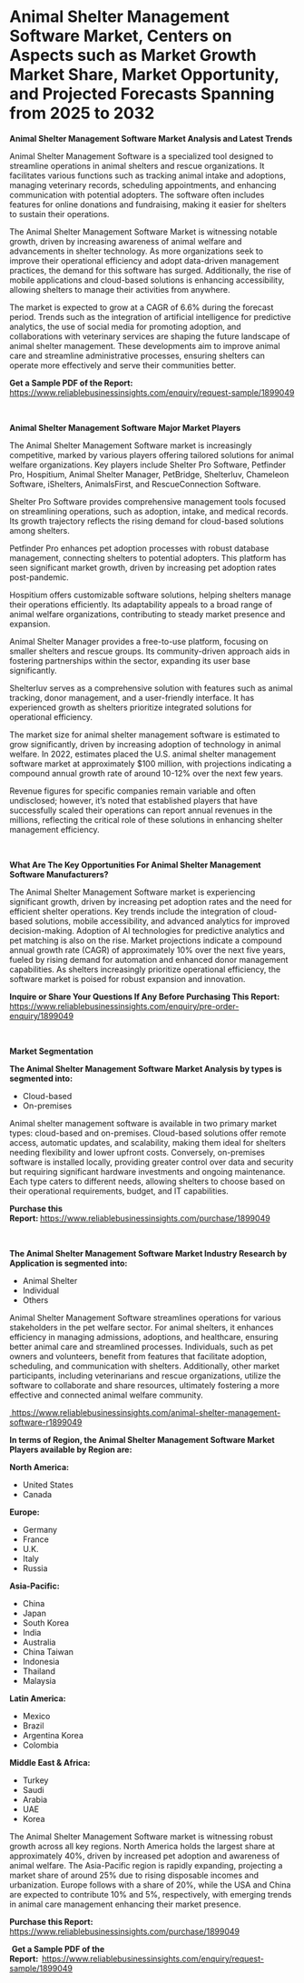 <p><h1>Animal Shelter Management Software Market, Centers on Aspects such as Market Growth Market Share, Market Opportunity, and Projected Forecasts Spanning from 2025 to 2032</h1></p><p><strong>Animal Shelter Management Software Market Analysis and Latest Trends</strong></p>
<p><p>Animal Shelter Management Software is a specialized tool designed to streamline operations in animal shelters and rescue organizations. It facilitates various functions such as tracking animal intake and adoptions, managing veterinary records, scheduling appointments, and enhancing communication with potential adopters. The software often includes features for online donations and fundraising, making it easier for shelters to sustain their operations.</p><p>The Animal Shelter Management Software Market is witnessing notable growth, driven by increasing awareness of animal welfare and advancements in shelter technology. As more organizations seek to improve their operational efficiency and adopt data-driven management practices, the demand for this software has surged. Additionally, the rise of mobile applications and cloud-based solutions is enhancing accessibility, allowing shelters to manage their activities from anywhere.</p><p>The market is expected to grow at a CAGR of 6.6% during the forecast period. Trends such as the integration of artificial intelligence for predictive analytics, the use of social media for promoting adoption, and collaborations with veterinary services are shaping the future landscape of animal shelter management. These developments aim to improve animal care and streamline administrative processes, ensuring shelters can operate more effectively and serve their communities better.</p></p>
<p><strong>Get a Sample PDF of the Report:&nbsp;</strong> <a href="https://www.reliablebusinessinsights.com/enquiry/request-sample/1899049?utm_campaign=2274&utm_medium=2&utm_source=Github&utm_content=ia&utm_term=19042025&utm_id=animal-shelter-management-software">https://www.reliablebusinessinsights.com/enquiry/request-sample/1899049</a></p>
<p>&nbsp;</p>
<p><strong>Animal Shelter Management Software Major Market Players</strong></p>
<p><p>The Animal Shelter Management Software market is increasingly competitive, marked by various players offering tailored solutions for animal welfare organizations. Key players include Shelter Pro Software, Petfinder Pro, Hospitium, Animal Shelter Manager, PetBridge, Shelterluv, Chameleon Software, iShelters, AnimalsFirst, and RescueConnection Software.</p><p>Shelter Pro Software provides comprehensive management tools focused on streamlining operations, such as adoption, intake, and medical records. Its growth trajectory reflects the rising demand for cloud-based solutions among shelters. </p><p>Petfinder Pro enhances pet adoption processes with robust database management, connecting shelters to potential adopters. This platform has seen significant market growth, driven by increasing pet adoption rates post-pandemic. </p><p>Hospitium offers customizable software solutions, helping shelters manage their operations efficiently. Its adaptability appeals to a broad range of animal welfare organizations, contributing to steady market presence and expansion.</p><p>Animal Shelter Manager provides a free-to-use platform, focusing on smaller shelters and rescue groups. Its community-driven approach aids in fostering partnerships within the sector, expanding its user base significantly.</p><p>Shelterluv serves as a comprehensive solution with features such as animal tracking, donor management, and a user-friendly interface. It has experienced growth as shelters prioritize integrated solutions for operational efficiency.</p><p>The market size for animal shelter management software is estimated to grow significantly, driven by increasing adoption of technology in animal welfare. In 2022, estimates placed the U.S. animal shelter management software market at approximately $100 million, with projections indicating a compound annual growth rate of around 10-12% over the next few years.</p><p>Revenue figures for specific companies remain variable and often undisclosed; however, it’s noted that established players that have successfully scaled their operations can report annual revenues in the millions, reflecting the critical role of these solutions in enhancing shelter management efficiency.</p></p>
<p>&nbsp;</p>
<p><strong>What Are The Key Opportunities For Animal Shelter Management Software Manufacturers?</strong></p>
<p><p>The Animal Shelter Management Software market is experiencing significant growth, driven by increasing pet adoption rates and the need for efficient shelter operations. Key trends include the integration of cloud-based solutions, mobile accessibility, and advanced analytics for improved decision-making. Adoption of AI technologies for predictive analytics and pet matching is also on the rise. Market projections indicate a compound annual growth rate (CAGR) of approximately 10% over the next five years, fueled by rising demand for automation and enhanced donor management capabilities. As shelters increasingly prioritize operational efficiency, the software market is poised for robust expansion and innovation.</p></p>
<p><strong>Inquire or Share Your Questions If Any Before Purchasing This Report:</strong> <a href="https://www.reliablebusinessinsights.com/enquiry/pre-order-enquiry/1899049?utm_campaign=2274&utm_medium=2&utm_source=Github&utm_content=ia&utm_term=19042025&utm_id=animal-shelter-management-software">https://www.reliablebusinessinsights.com/enquiry/pre-order-enquiry/1899049</a></p>
<p>&nbsp;</p>
<p><strong>Market Segmentation</strong></p>
<p><strong>The Animal Shelter Management Software Market Analysis by types is segmented into:</strong></p>
<p><ul><li>Cloud-based</li><li>On-premises</li></ul></p>
<p><p>Animal shelter management software is available in two primary market types: cloud-based and on-premises. Cloud-based solutions offer remote access, automatic updates, and scalability, making them ideal for shelters needing flexibility and lower upfront costs. Conversely, on-premises software is installed locally, providing greater control over data and security but requiring significant hardware investments and ongoing maintenance. Each type caters to different needs, allowing shelters to choose based on their operational requirements, budget, and IT capabilities.</p></p>
<p><strong>Purchase this Report:&nbsp;</strong><a href="https://www.reliablebusinessinsights.com/purchase/1899049?utm_campaign=2274&utm_medium=2&utm_source=Github&utm_content=ia&utm_term=19042025&utm_id=animal-shelter-management-software">https://www.reliablebusinessinsights.com/purchase/1899049</a></p>
<p>&nbsp;</p>
<p><strong>The Animal Shelter Management Software Market Industry Research by Application is segmented into:</strong></p>
<p><ul><li>Animal Shelter</li><li>Individual</li><li>Others</li></ul></p>
<p><p>Animal Shelter Management Software streamlines operations for various stakeholders in the pet welfare sector. For animal shelters, it enhances efficiency in managing admissions, adoptions, and healthcare, ensuring better animal care and streamlined processes. Individuals, such as pet owners and volunteers, benefit from features that facilitate adoption, scheduling, and communication with shelters. Additionally, other market participants, including veterinarians and rescue organizations, utilize the software to collaborate and share resources, ultimately fostering a more effective and connected animal welfare community.</p></p>
<p><a href="https://www.reliablebusinessinsights.com/animal-shelter-management-software-r1899049?utm_campaign=2274&utm_medium=2&utm_source=Github&utm_content=ia&utm_term=19042025&utm_id=animal-shelter-management-software">&nbsp;https://www.reliablebusinessinsights.com/animal-shelter-management-software-r1899049</a></p>
<p><strong>In terms of Region, the Animal Shelter Management Software Market Players available by Region are:</strong></p>
<p>
    <p> <strong> North America: </strong>
        <ul>
            <li>United States</li>
            <li>Canada</li>
        </ul>
        </p> 
    <p> <strong> Europe: </strong>
        <ul>
            <li>Germany</li>
            <li>France</li>
            <li>U.K.</li>
            <li>Italy</li>
            <li>Russia</li>
        </ul>
        </p> 
    <p> <strong> Asia-Pacific: </strong>
        <ul>
            <li>China</li>
            <li>Japan</li>
            <li>South Korea</li>
            <li>India</li>
            <li>Australia</li>
            <li>China Taiwan</li>
            <li>Indonesia</li>
            <li>Thailand</li>
            <li>Malaysia</li>
        </ul>
        </p> 
    <p> <strong> Latin America: </strong>
        <ul>
            <li>Mexico</li>
            <li>Brazil</li>
            <li>Argentina Korea</li>
            <li>Colombia</li>
        </ul>
        </p> 
    <p> <strong> Middle East & Africa: </strong>
        <ul>
            <li>Turkey</li>
            <li>Saudi</li>
            <li>Arabia</li>
            <li>UAE</li>
            <li>Korea</li>
        </ul>
    </p>
    </p>
<p><p>The Animal Shelter Management Software market is witnessing robust growth across all key regions. North America holds the largest share at approximately 40%, driven by increased pet adoption and awareness of animal welfare. The Asia-Pacific region is rapidly expanding, projecting a market share of around 25% due to rising disposable incomes and urbanization. Europe follows with a share of 20%, while the USA and China are expected to contribute 10% and 5%, respectively, with emerging trends in animal care management enhancing their market presence.</p></p>
<p><strong>Purchase this Report: </strong><a href="https://www.reliablebusinessinsights.com/purchase/1899049?utm_campaign=2274&utm_medium=2&utm_source=Github&utm_content=ia&utm_term=19042025&utm_id=animal-shelter-management-software">https://www.reliablebusinessinsights.com/purchase/1899049</a></p>
<p>&nbsp;<strong>Get a Sample PDF of the Report:&nbsp;&nbsp;</strong><a href="https://www.reliablebusinessinsights.com/enquiry/request-sample/1899049?utm_campaign=2274&utm_medium=2&utm_source=Github&utm_content=ia&utm_term=19042025&utm_id=animal-shelter-management-software">https://www.reliablebusinessinsights.com/enquiry/request-sample/1899049</a></p>
<p><strong></strong></p>
<p><p></p><p></p><p></p></p>